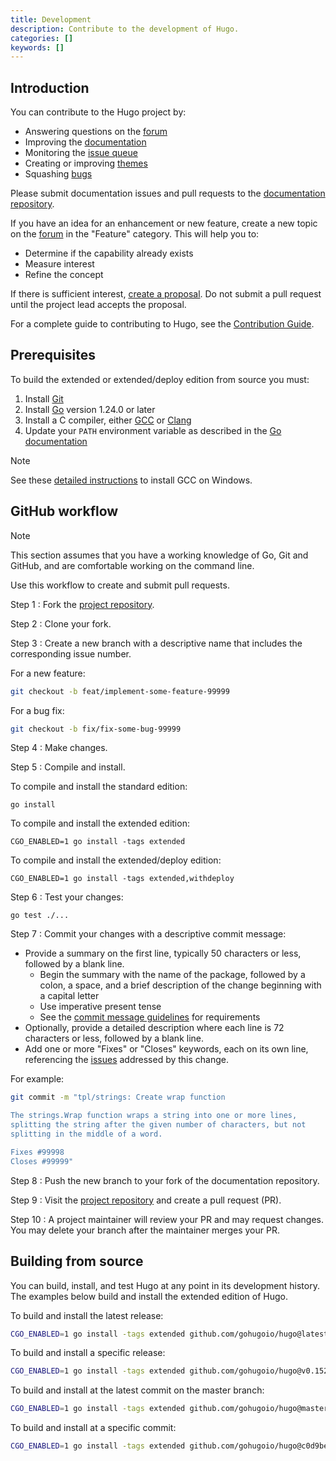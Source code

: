 ```yaml
---
title: Development
description: Contribute to the development of Hugo.
categories: []
keywords: []
---
```


## Introduction

You can contribute to the Hugo project by:

- Answering questions on the [forum]
- Improving the [documentation]
- Monitoring the [issue queue]
- Creating or improving [themes]
- Squashing [bugs]

Please submit documentation issues and pull requests to the [documentation repository].

If you have an idea for an enhancement or new feature, create a new topic on the [forum] in the "Feature" category. This will help you to:

- Determine if the capability already exists
- Measure interest
- Refine the concept

If there is sufficient interest, [create a proposal]. Do not submit a pull request until the project lead accepts the proposal.

For a complete guide to contributing to Hugo, see the [Contribution Guide].

## Prerequisites

To build the extended or extended/deploy edition from source you must:

1. Install [Git]
1. Install [Go] version 1.24.0 or later
1. Install a C compiler, either [GCC] or [Clang]
1. Update your `PATH` environment variable as described in the [Go documentation]

> [!note]
> See these [detailed instructions](https://discourse.gohugo.io/t/41370) to install GCC on Windows.

## GitHub workflow

> [!note]
> This section assumes that you have a working knowledge of Go, Git and GitHub, and are comfortable working on the command line.

Use this workflow to create and submit pull requests.

Step 1
: Fork the [project repository].

Step 2
: Clone your fork.

Step 3
: Create a new branch with a descriptive name that includes the corresponding issue number.

  For a new feature:

  ```sh
  git checkout -b feat/implement-some-feature-99999
  ```

  For a bug fix:

  ```sh
  git checkout -b fix/fix-some-bug-99999
  ```

Step 4
: Make changes.

Step 5
: Compile and install.

  To compile and install the standard edition:

  ```text
  go install
  ```

  To compile and install the extended edition:

  ```text
  CGO_ENABLED=1 go install -tags extended
  ```

  To compile and install the extended/deploy edition:

  ```text
  CGO_ENABLED=1 go install -tags extended,withdeploy
  ```

Step 6
: Test your changes:

  ```text
  go test ./...
  ```

Step 7
: Commit your changes with a descriptive commit message:

  - Provide a summary on the first line, typically 50 characters or less, followed by a blank line.
    - Begin the summary with the name of the package, followed by a colon, a space, and a brief description of the change beginning with a capital letter
    - Use imperative present tense
    - See the [commit message guidelines] for requirements
  - Optionally, provide a detailed description where each line is 72 characters or less, followed by a blank line.
  - Add one or more "Fixes" or "Closes" keywords, each on its own line, referencing the [issues] addressed by this change.

  For example:

  ```sh
  git commit -m "tpl/strings: Create wrap function

  The strings.Wrap function wraps a string into one or more lines,
  splitting the string after the given number of characters, but not
  splitting in the middle of a word.

  Fixes #99998
  Closes #99999"
  ```

Step 8
: Push the new branch to your fork of the documentation repository.

Step 9
: Visit the [project repository] and create a pull request (PR).

Step 10
: A project maintainer will review your PR and may request changes. You may delete your branch after the maintainer merges your PR.

## Building from source

You can build, install, and test Hugo at any point in its development history. The examples below build and install the extended edition of Hugo.

To build and install the latest release:

```sh
CGO_ENABLED=1 go install -tags extended github.com/gohugoio/hugo@latest
```

To build and install a specific release:

```sh
CGO_ENABLED=1 go install -tags extended github.com/gohugoio/hugo@v0.152.1
```

To build and install at the latest commit on the master branch:

```sh
CGO_ENABLED=1 go install -tags extended github.com/gohugoio/hugo@master
```

To build and install at a specific commit:

```sh
CGO_ENABLED=1 go install -tags extended github.com/gohugoio/hugo@c0d9beb
```

[bugs]: https://github.com/gohugoio/hugo/issues?q=is%3Aopen+is%3Aissue+label%3ABug
[Clang]: https://clang.llvm.org/
[commit message guidelines]: https://github.com/gohugoio/hugo/blob/master/CONTRIBUTING.md#git-commit-message-guidelines
[Contribution Guide]: https://github.com/gohugoio/hugo/blob/master/CONTRIBUTING.md
[create a proposal]: https://github.com/gohugoio/hugo/issues/new?labels=Proposal%2C+NeedsTriage&template=feature_request.md
[documentation]: /documentation
[documentation repository]: https://github.com/gohugoio/hugoDocs
[forum]: https://discourse.gohugo.io
[GCC]: https://gcc.gnu.org/
[Git]: https://git-scm.com/book/en/v2/Getting-Started-Installing-Git
[Go]: https://go.dev/doc/install
[Go documentation]: https://go.dev/doc/code#Command
[issue queue]: https://github.com/gohugoio/hugo/issues
[issues]: https://github.com/gohugoio/hugo/issues
[project repository]: https://github.com/gohugoio/hugo/
[themes]: https://themes.gohugo.io/

